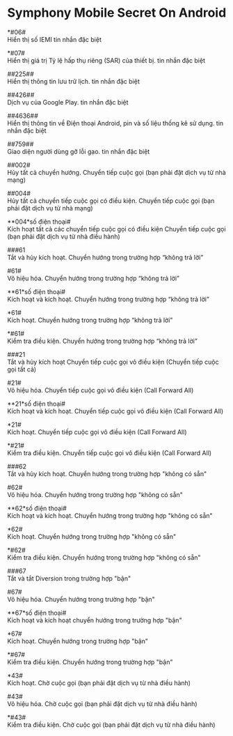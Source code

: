 Symphony Mobile Secret On Android 
==

*#06# <br>
Hiển thị số IEMI tin nhắn đặc biệt

*#07# <br>
Hiển thị giá trị Tỷ lệ hấp thụ riêng (SAR) của thiết bị. tin nhắn đặc biệt

*#*#225#*#* <br>
Hiển thị thông tin lưu trữ lịch. tin nhắn đặc biệt

*#*#426#*#* <br>
Dịch vụ của Google Play. tin nhắn đặc biệt

*#*#4636#*#* <br>
Hiển thị thông tin về Điện thoại Android, pin và số liệu thống kê sử dụng. tin nhắn đặc biệt

*#*#759#*#* <br>
Giao diện người dùng gỡ lỗi gạo. tin nhắn đặc biệt

##002# <br>
Hủy tất cả chuyển hướng. Chuyển tiếp cuộc gọi (bạn phải đặt dịch vụ từ nhà mạng)

##004# <br>
Hủy tất cả chuyển tiếp cuộc gọi có điều kiện. Chuyển tiếp cuộc gọi (bạn phải đặt dịch vụ từ nhà mạng)

**004*số điện thoại# <br>
Kích hoạt tất cả các chuyển tiếp cuộc gọi có điều kiện Chuyển tiếp cuộc gọi (bạn phải đặt dịch vụ từ nhà điều hành)

###61 <br>
Tắt và hủy kích hoạt. Chuyển hướng trong trường hợp “không trả lời”

#61# <br>
Vô hiệu hóa. Chuyển hướng trong trường hợp “không trả lời”

**61*số điện thoại# <br>
Kích hoạt và kích hoạt. Chuyển hướng trong trường hợp “không trả lời”

*61# <br>
Kích hoạt. Chuyển hướng trong trường hợp “không trả lời”

*#61# <br>
Kiểm tra điều kiện. Chuyển hướng trong trường hợp “không trả lời”

###21 <br>
Tắt và hủy kích hoạt Chuyển tiếp cuộc gọi vô điều kiện (Chuyển tiếp cuộc gọi tất cả)

#21# <br>
Vô hiệu hóa. Chuyển tiếp cuộc gọi vô điều kiện (Call Forward All)

**21*số điện thoại# <br>
Kích hoạt và kích hoạt. Chuyển tiếp cuộc gọi vô điều kiện (Call Forward All)

*21# <br>
Kích hoạt. Chuyển tiếp cuộc gọi vô điều kiện (Call Forward All)

*#21# <br>
Kiểm tra điều kiện. Chuyển tiếp cuộc gọi vô điều kiện (Call Forward All)

###62 <br>
Tắt và hủy kích hoạt. Chuyển hướng trong trường hợp "không có sẵn"

#62# <br>
Vô hiệu hóa. Chuyển hướng trong trường hợp "không có sẵn"

**62*số điện thoại# <br>
Kích hoạt và kích hoạt. Chuyển hướng trong trường hợp "không có sẵn"

*62# <br>
Kích hoạt. Chuyển hướng trong trường hợp "không có sẵn"

*#62# <br>
Kiểm tra điều kiện. Chuyển hướng trong trường hợp "không có sẵn"

###67 <br>
Tắt và tắt Diversion trong trường hợp "bận"

#67# <br>
Vô hiệu hóa. Chuyển hướng trong trường hợp "bận"

**67*số điện thoại# <br>
Kích hoạt và kích hoạt chuyển hướng trong trường hợp "bận"

*67# <br>
Kích hoạt. Chuyển hướng trong trường hợp "bận"

*#67# <br>
Kiểm tra điều kiện. Chuyển hướng trong trường hợp "bận"

*43# <br>
Kích hoạt. Chờ cuộc gọi (bạn phải đặt dịch vụ từ nhà điều hành)

#43# <br>
Vô hiệu hóa. Chờ cuộc gọi (bạn phải đặt dịch vụ từ nhà điều hành)

*#43# <br>
Kiểm tra điều kiện. Chờ cuộc gọi (bạn phải đặt dịch vụ từ nhà điều hành)





